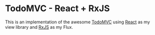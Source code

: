 # TodoMVC - React + RxJS

This is an implementation of the awesome [TodoMVC](http://todomvc.com/) using [React](https://facebook.github.io/react/) as my view library and [RxJS](https://github.com/Reactive-Extensions/RxJS) as my Flux.

